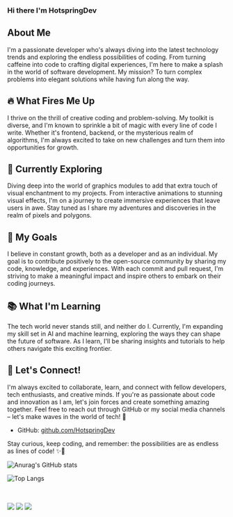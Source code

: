 ### Hi there I'm HotspringDev

## About Me
I'm a passionate developer who's always diving into the latest technology trends and exploring the endless possibilities of coding. From turning caffeine into code to crafting digital experiences, I'm here to make a splash in the world of software development. My mission? To turn complex problems into elegant solutions while having fun along the way.

## 🔥 What Fires Me Up
I thrive on the thrill of creative coding and problem-solving. My toolkit is diverse, and I'm known to sprinkle a bit of magic with every line of code I write. Whether it's frontend, backend, or the mysterious realm of algorithms, I'm always excited to take on new challenges and turn them into opportunities for growth.

## 🌌 Currently Exploring
Diving deep into the world of graphics modules to add that extra touch of visual enchantment to my projects. From interactive animations to stunning visual effects, I'm on a journey to create immersive experiences that leave users in awe. Stay tuned as I share my adventures and discoveries in the realm of pixels and polygons.

## 🚀 My Goals
I believe in constant growth, both as a developer and as an individual. My goal is to contribute positively to the open-source community by sharing my code, knowledge, and experiences. With each commit and pull request, I'm striving to make a meaningful impact and inspire others to embark on their coding journeys.

## 📚 What I'm Learning
The tech world never stands still, and neither do I. Currently, I'm expanding my skill set in AI and machine learning, exploring the ways they can shape the future of software. As I learn, I'll be sharing insights and tutorials to help others navigate this exciting frontier.

## 🌟 Let's Connect!
I'm always excited to collaborate, learn, and connect with fellow developers, tech enthusiasts, and creative minds. If you're as passionate about code and innovation as I am, let's join forces and create something amazing together. Feel free to reach out through GitHub or my social media channels – let's make waves in the world of tech! 🌊

- GitHub: [github.com/HotspringDev](https://github.com/hotspringGG)

Stay curious, keep coding, and remember: the possibilities are as endless as lines of code! ✨🚀

![Anurag's GitHub stats](https://github-readme-stats.vercel.app/api?username=hotspringGG&show_icons=true&theme=dracula)

![Top Langs](https://github-readme-stats.vercel.app/api/top-langs/?username=hotspringGG&layout=compact)

<br><br>
<a href="https://t.me/moepoi" target="_blank"><img src="https://img.shields.io/badge/Telegram-%40HotspringDev-28a8ea"></a>
<a href="hotspring@mchotspring.press"><img src="https://img.shields.io/badge/Email-hotspring@mchotspring.press-FF6CB9"></a>
<a href="https://twitter.com/HotspringDev"><img src="https://img.shields.io/badge/Twitter-%40HotspringDev-blue"></a>
